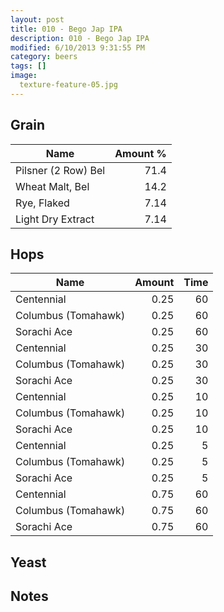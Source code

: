 ```yaml
---
layout: post
title: 010 - Bego Jap IPA
description: 010 - Bego Jap IPA
modified: 6/10/2013 9:31:55 PM
category: beers
tags: []
image:
  texture-feature-05.jpg
---
```



## Grain

| Name | Amount %|
| ---- | ------: |
| Pilsner (2 Row) Bel | 71.4 
| Wheat Malt, Bel | 14.2 
| Rye, Flaked | 7.14 
| Light Dry Extract | 7.14 

## Hops

| Name | Amount | Time |
| ---- | -----: | ---: |
| Centennial | 0.25 | 60 
| Columbus (Tomahawk) | 0.25 | 60 
| Sorachi Ace | 0.25 | 60 
| Centennial | 0.25 | 30 
| Columbus (Tomahawk) | 0.25 | 30 
| Sorachi Ace | 0.25 | 30 
| Centennial | 0.25 | 10 
| Columbus (Tomahawk) | 0.25 | 10 
| Sorachi Ace | 0.25 | 10 
| Centennial | 0.25 | 5 
| Columbus (Tomahawk) | 0.25 | 5 
| Sorachi Ace | 0.25 | 5 
| Centennial | 0.75 | 60 
| Columbus (Tomahawk) | 0.75 | 60 
| Sorachi Ace | 0.75 | 60 

## Yeast


## Notes

